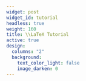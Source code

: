 ```yaml
---
widget: post
widget_id: tutorial
headless: true
weight: 160
title: \\LaTeX Tutorial
active: true
design:
  columns: "2"
  background:
    text_color_light: false
    image_darken: 0
---
```

